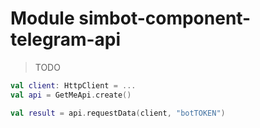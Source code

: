 # Module simbot-component-telegram-api

> TODO


```Kotlin
val client: HttpClient = ...
val api = GetMeApi.create()

val result = api.requestData(client, "botTOKEN")
```
